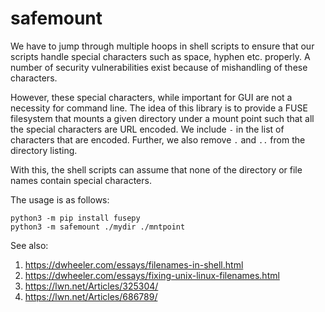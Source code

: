 # safemount

We have to jump through multiple hoops in shell scripts to ensure that our
scripts handle special characters such as space, hyphen etc. properly. A number
of security vulnerabilities exist because of mishandling of these characters.

However, these special characters, while important for GUI are not a necessity
for command line. The idea of this library is to provide a FUSE filesystem that
mounts a given directory under a mount point such that all the special
characters are URL encoded. We include `-` in the list of characters that are
encoded. Further, we also remove `.` and `..` from the directory listing.

With this, the shell scripts can assume that none of the directory
or file names contain special characters.

The usage is as follows:

```
python3 -m pip install fusepy
python3 -m safemount ./mydir ./mntpoint
```

See also:
1. https://dwheeler.com/essays/filenames-in-shell.html
2. https://dwheeler.com/essays/fixing-unix-linux-filenames.html
3. https://lwn.net/Articles/325304/
4. https://lwn.net/Articles/686789/
